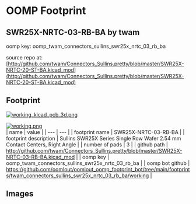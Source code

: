 # OOMP Footprint  
## SWR25X-NRTC-03-RB-BA  by twam  
  
oomp key: oomp_twam_connectors_sullins_swr25x_nrtc_03_rb_ba  
  
source repo at: [http://github.com/twam/Connectors_Sullins.pretty/blob/master/SWR25X-NRTC-20-ST-BA.kicad_mod](http://github.com/twam/Connectors_Sullins.pretty/blob/master/SWR25X-NRTC-20-ST-BA.kicad_mod)  
## Footprint  
  
[![working_kicad_pcb_3d.png](working_kicad_pcb_3d_600.png)](working_kicad_pcb_3d.png)  
  
[![working.png](working_600.png)](working.png)  
| name | value | 
| --- | --- | 
| footprint name | SWR25X-NRTC-03-RB-BA | 
| footprint description | Sullins SWR25X Series Single Row Wafer 2.54 mm Contact Centers, Right Angle | 
| number of pads | 3 | 
| github path | http://github.com/twam/Connectors_Sullins.pretty/blob/master/SWR25X-NRTC-03-RB-BA.kicad_mod | 
| oomp key | oomp_twam_connectors_sullins_swr25x_nrtc_03_rb_ba | 
| oomp bot github | https://github.com/oomlout/oomlout_oomp_footprint_bot/tree/main/footprints/twam_connectors_sullins_swr25x_nrtc_03_rb_ba/working | 
## Images  
